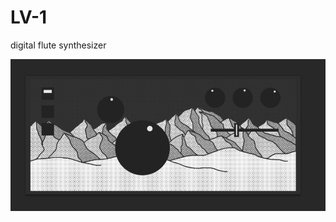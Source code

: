 # LV-1
digital flute synthesizer

![alt text](https://github.com/tparker48/LV-1/blob/main/Images/ui_real.png)

